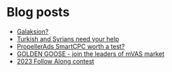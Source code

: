 # Blog posts
<!-- BLOG-POST-LIST:START -->
- [Galaksion?](https://afflift.com/f/threads/galaksion.10397/)
- [Turkish and Syrians need your help](https://afflift.com/f/threads/turkish-and-syrians-need-your-help.10376/)
- [PropellerAds SmartCPC worth a test?](https://afflift.com/f/threads/propellerads-smartcpc-worth-a-test.10366/)
- [GOLDEN GOOSE - join the leaders of mVAS market](https://afflift.com/f/threads/golden-goose-join-the-leaders-of-mvas-market.5191/)
- [2023 Follow Along contest](https://afflift.com/f/threads/2023-follow-along-contest.10259/)
<!-- BLOG-POST-LIST:END -->
